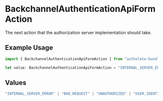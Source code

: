 # BackchannelAuthenticationApiFormAction

The next action that the authorization server implementation should take.

## Example Usage

```typescript
import { BackchannelAuthenticationApiFormAction } from "authelete-bundled/models/operations";

let value: BackchannelAuthenticationApiFormAction = "INTERNAL_SERVER_ERROR";
```

## Values

```typescript
"INTERNAL_SERVER_ERROR" | "BAD_REQUEST" | "UNAUTHORIZED" | "USER_IDENTIFICATION"
```
